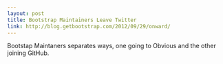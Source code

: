 ```yaml
---
layout: post
title: Bootstrap Maintainers Leave Twitter
link: http://blog.getbootstrap.com/2012/09/29/onward/
---
```


Bootstap Maintaners separates ways, one going to Obvious and the other joining GitHub.